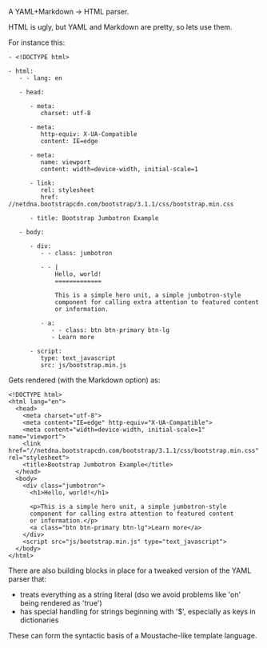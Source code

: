 A YAML+Markdown &rarr; HTML parser.

HTML is ugly, but YAML and Markdown are pretty, so lets use them.

For instance this:

    - <!DOCTYPE html>

    - html:
       - - lang: en

       - head:

          - meta:
             charset: utf-8

          - meta:
             http-equiv: X-UA-Compatible
             content: IE=edge

          - meta:
             name: viewport
             content: width=device-width, initial-scale=1
  
          - link:
             rel: stylesheet
             href: //netdna.bootstrapcdn.com/bootstrap/3.1.1/css/bootstrap.min.css

          - title: Bootstrap Jumbotron Example

       - body:

          - div:
             - - class: jumbotron

             - - |
                 Hello, world!
                 =============

                 This is a simple hero unit, a simple jumbotron-style
                 component for calling extra attention to featured content
                 or information.

             - a:
                - - class: btn btn-primary btn-lg
                - Learn more

          - script:
             type: text_javascript
             src: js/bootstrap.min.js

Gets rendered (with the Markdown option) as:

    <!DOCTYPE html>
    <html lang="en">
      <head>
        <meta charset="utf-8">
        <meta content="IE=edge" http-equiv="X-UA-Compatible">
        <meta content="width=device-width, initial-scale=1" name="viewport">
        <link href="//netdna.bootstrapcdn.com/bootstrap/3.1.1/css/bootstrap.min.css" rel="stylesheet">
        <title>Bootstrap Jumbotron Example</title>
      </head>
      <body>
        <div class="jumbotron">
          <h1>Hello, world!</h1>

          <p>This is a simple hero unit, a simple jumbotron-style
          component for calling extra attention to featured content
          or information.</p>
          <a class="btn btn-primary btn-lg">Learn more</a>
        </div>
        <script src="js/bootstrap.min.js" type="text_javascript">
      </body>
    </html>

There are also building blocks in place for a tweaked version of the
YAML parser that:

- treats everything as a string literal (dso we avoid problems like
  'on' being rendered as 'true')
- has special handling for strings beginning with '$', especially as keys
  in dictionaries

These can form the syntactic basis of a Moustache-like template language.
